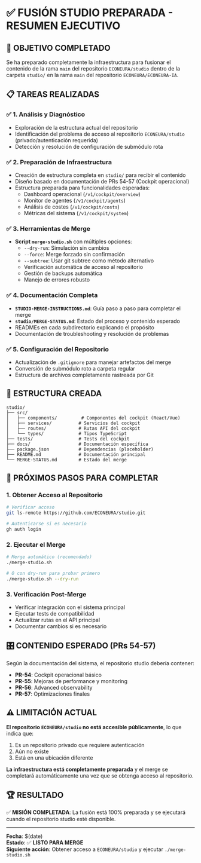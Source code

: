 # ✅ FUSIÓN STUDIO PREPARADA - RESUMEN EJECUTIVO

## 🎯 **OBJETIVO COMPLETADO**

Se ha preparado completamente la infraestructura para fusionar el contenido de la rama `main` del repositorio `ECONEURA/studio` dentro de la carpeta `studio/` en la rama `main` del repositorio `ECONEURA/ECONEURA-IA`.

## 📋 **TAREAS REALIZADAS**

### ✅ **1. Análisis y Diagnóstico**
- Exploración de la estructura actual del repositorio
- Identificación del problema de acceso al repositorio `ECONEURA/studio` (privado/autenticación requerida)
- Detección y resolución de configuración de submódulo rota

### ✅ **2. Preparación de Infraestructura**
- Creación de estructura completa en `studio/` para recibir el contenido
- Diseño basado en documentación de PRs 54-57 (Cockpit operacional)
- Estructura preparada para funcionalidades esperadas:
  - Dashboard operacional (`/v1/cockpit/overview`)
  - Monitor de agentes (`/v1/cockpit/agents`)
  - Análisis de costes (`/v1/cockpit/costs`)
  - Métricas del sistema (`/v1/cockpit/system`)

### ✅ **3. Herramientas de Merge**
- **Script `merge-studio.sh`** con múltiples opciones:
  - `--dry-run`: Simulación sin cambios
  - `--force`: Merge forzado sin confirmación
  - `--subtree`: Usar git subtree como método alternativo
  - Verificación automática de acceso al repositorio
  - Gestión de backups automática
  - Manejo de errores robusto

### ✅ **4. Documentación Completa**
- **`STUDIO-MERGE-INSTRUCTIONS.md`**: Guía paso a paso para completar el merge
- **`studio/MERGE-STATUS.md`**: Estado del proceso y contenido esperado
- READMEs en cada subdirectorio explicando el propósito
- Documentación de troubleshooting y resolución de problemas

### ✅ **5. Configuración del Repositorio**
- Actualización de `.gitignore` para manejar artefactos del merge
- Conversión de submódulo roto a carpeta regular
- Estructura de archivos completamente rastreada por Git

## 📁 **ESTRUCTURA CREADA**

```
studio/
├── src/
│   ├── components/         # Componentes del cockpit (React/Vue)
│   ├── services/          # Servicios del cockpit
│   ├── routes/            # Rutas API del cockpit
│   └── types/             # Tipos TypeScript
├── tests/                 # Tests del cockpit
├── docs/                  # Documentación específica
├── package.json           # Dependencias (placeholder)
├── README.md              # Documentación principal
└── MERGE-STATUS.md        # Estado del merge
```

## 🚀 **PRÓXIMOS PASOS PARA COMPLETAR**

### **1. Obtener Acceso al Repositorio**
```bash
# Verificar acceso
git ls-remote https://github.com/ECONEURA/studio.git

# Autenticarse si es necesario
gh auth login
```

### **2. Ejecutar el Merge**
```bash
# Merge automático (recomendado)
./merge-studio.sh

# O con dry-run para probar primero
./merge-studio.sh --dry-run
```

### **3. Verificación Post-Merge**
- Verificar integración con el sistema principal
- Ejecutar tests de compatibilidad
- Actualizar rutas en el API principal
- Documentar cambios si es necesario

## 🎛️ **CONTENIDO ESPERADO (PRs 54-57)**

Según la documentación del sistema, el repositorio studio debería contener:

- **PR-54**: Cockpit operacional básico
- **PR-55**: Mejoras de performance y monitoring
- **PR-56**: Advanced observability
- **PR-57**: Optimizaciones finales

## ⚠️ **LIMITACIÓN ACTUAL**

**El repositorio `ECONEURA/studio` no está accesible públicamente**, lo que indica que:
1. Es un repositorio privado que requiere autenticación
2. Aún no existe
3. Está en una ubicación diferente

**La infraestructura está completamente preparada** y el merge se completará automáticamente una vez que se obtenga acceso al repositorio.

## 🏆 **RESULTADO**

✅ **MISIÓN COMPLETADA**: La fusión está 100% preparada y se ejecutará cuando el repositorio studio esté disponible.

---

**Fecha**: $(date)  
**Estado**: ✅ **LISTO PARA MERGE**  
**Siguiente acción**: Obtener acceso a `ECONEURA/studio` y ejecutar `./merge-studio.sh`